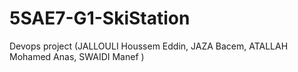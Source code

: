 # 5SAE7-G1-SkiStation
 Devops project  (JALLOULI Houssem Eddin, JAZA Bacem,  ATALLAH Mohamed Anas,  SWAIDI Manef )
